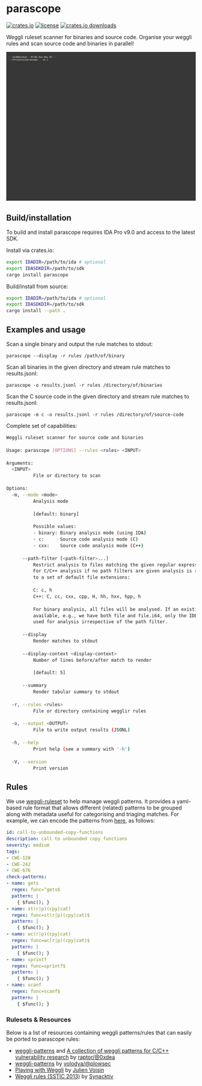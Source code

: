 # parascope

[![crates.io](https://img.shields.io/crates/v/parascope)](https://crates.io/crates/parascope)
[![license](https://img.shields.io/crates/l/parascope)](https://github.com/xorpse/parascope)
[![crates.io downloads](https://img.shields.io/crates/d/parascope)](https://crates.io/crates/parascope)

<!--
<p align="center">
  <img src="https://raw.githubusercontent.com/xorpse/parascope/refs/heads/master/assets/parascope-logo.svg" width="200" height="200" alt="parascope logo">
</p>
-->

Weggli ruleset scanner for binaries and source code. Organise your weggli
rules and scan source code and binaries in parallel!

<p align="center">
  <img src="https://raw.githubusercontent.com/xorpse/parascope/refs/heads/master/assets/parascope-demo.gif" width="800" alt="parascope demo">
</p>

## Build/installation

To build and install parascope requires IDA Pro v9.0 and access to the
latest SDK.

Install via crates.io:

```sh
export IDADIR=/path/to/ida # optional
export IDASDKDIR=/path/to/sdk
cargo install parascope
```

Build/install from source:

```sh
export IDADIR=/path/to/ida # optional
export IDASDKDIR=/path/to/sdk
cargo install --path .
```

## Examples and usage

Scan a single binary and output the rule matches to stdout:
```
parascope --display -r rules /path/of/binary
```

Scan all binaries in the given directory and stream rule matches to results.jsonl:
```
parascope -o results.jsonl -r rules /directory/of/binaries
```

Scan the C source code in the given directory and stream rule matches to results.jsonl:
```
parascope -m c -o results.jsonl -r rules /directory/of/source-code
```

Complete set of capabilities:

```sh
Weggli ruleset scanner for source code and binaries

Usage: parascope [OPTIONS] --rules <rules> <INPUT>

Arguments:
  <INPUT>
          File or directory to scan

Options:
  -m, --mode <mode>
          Analysis mode

          [default: binary]

          Possible values:
          - binary: Binary analysis mode (using IDA)
          - c:      Source code analysis mode (C)
          - cxx:    Source code analysis mode (C++)

      --path-filter [<path-filter>...]
          Restrict analysis to files matching the given regular expression.
          For C/C++ analysis if no path filters are given analysis is restricted
          to a set of default file extensions:

          C: c, h
          C++: C, cc, cxx, cpp, H, hh, hxx, hpp, h

          For binary analysis, all files will be analysed. If an existing IDB is
          available, e.g., we have both file and file.i64, only the IDB will be
          used for analysis irrespective of the path filter.

      --display
          Render matches to stdout

      --display-context <display-context>
          Number of lines before/after match to render

          [default: 5]

      --summary
          Render tabular summary to stdout

  -r, --rules <rules>
          File or directory containing wegglir rules

  -o, --output <OUTPUT>
          File to write output results (JSONL)

  -h, --help
          Print help (see a summary with '-h')

  -V, --version
          Print version
```

## Rules

We use [weggli-ruleset](https://github.com/xorpse/weggli-ruleset.git) to help
manage weggli patterns. It provides a yaml-based rule format that allows
different (related) patterns to be grouped along with metadata useful for
categorising and triaging matches. For example, we can encode the patterns from
[here](https://github.com/0xdea/weggli-patterns?tab=readme-ov-file#call-to-unbounded-copy-functions-cwe-120-cwe-242-cwe-676),
as follows:

```yaml
id: call-to-unbounded-copy-functions
description: call to unbounded copy functions
severity: medium
tags:
- CWE-120
- CWE-242
- CWE-676
check-patterns:
- name: gets
  regex: func=^gets$
  pattern: |
    { $func(); }
- name: st(r|p)(cpy|cat)
  regex: func=st(r|p)(cpy|cat)$
  pattern: |
    { $func(); }
- name: wc(r|p)(cpy|cat)
  regex: func=wc(r|p)(cpy|cat)$
  pattern: |
    { $func(); }
- name: sprintf
  regex: func=sprintf$
  pattern: |
    { $func(); }
- name: scanf
  regex: func=scanf$
  pattern: |
    { $func(); }
```

### Rulesets & Resources

Below is a list of resources containing weggli patterns/rules that can easily
be ported to parascope rules:

- [weggli-patterns](https://github.com/0xdea/weggli-patterns) and [A collection of weggli patterns for C/C++ vulnerability research](https://security.humanativaspa.it/a-collection-of-weggli-patterns-for-c-cpp-vulnerability-research/) by [raptor/@0xdea](https://github.com/0xdea)
- [weggli-patterns](https://github.com/plowsec/weggli-patterns) by [volodya/@plowsec](https://github.com/plowsec)
- [Playing with Weggli](https://dustri.org/b/playing-with-weggli.html) by [Julien Voisin](https://dustri.org/)
- [Weggli rules (SSTIC 2013)](https://github.com/synacktiv/Weggli_rules_SSTIC2023) by [Synacktiv](https://github.com/synacktiv)
